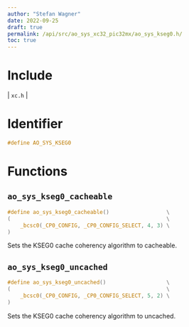 ```yaml
---
author: "Stefan Wagner"
date: 2022-09-25
draft: true
permalink: /api/src/ao_sys_xc32_pic32mx/ao_sys_kseg0.h/
toc: true
---
```


# Include

| `xc.h` |

# Identifier

```c
#define AO_SYS_KSEG0
```

# Functions

## `ao_sys_kseg0_cacheable`

```c
#define ao_sys_kseg0_cacheable()                  \
(                                                 \
    _bcsc0(_CP0_CONFIG, _CP0_CONFIG_SELECT, 4, 3) \
)
```

Sets the KSEG0 cache coherency algorithm to cacheable.

## `ao_sys_kseg0_uncached`

```c
#define ao_sys_kseg0_uncached()                   \
(                                                 \
    _bcsc0(_CP0_CONFIG, _CP0_CONFIG_SELECT, 5, 2) \
)
```

Sets the KSEG0 cache coherency algorithm to uncached.

